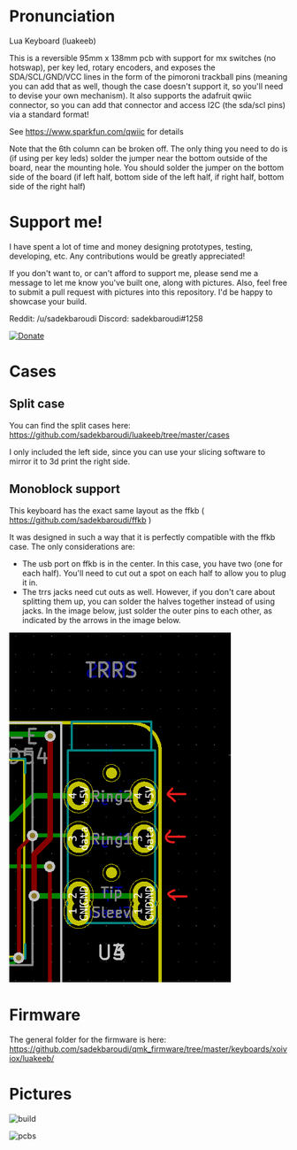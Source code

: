 # Pronunciation

Lua Keyboard (luakeeb)

This is a reversible 95mm x 138mm pcb with support for mx switches (no hotswap), per key led, rotary encoders, and exposes the SDA/SCL/GND/VCC lines in the form of the pimoroni trackball pins (meaning you can add that as well, though the case doesn't support it, so you'll need to devise your own mechanism). It also supports the adafruit qwiic connector, so you can add that connector and access I2C (the sda/scl pins) via a standard format!

See https://www.sparkfun.com/qwiic for details

Note that the 6th column can be broken off. The only thing you need to do is (if using per key leds) solder the jumper near the bottom outside of the board, near the mounting hole. You should solder the jumper on the bottom side of the board (if left half, bottom side of the left half, if right half, bottom side of the right half)

# Support me!

I have spent a lot of time and money designing prototypes, testing, developing, etc. Any contributions would be greatly appreciated!

If you don't want to, or can't afford to support me, please send me a message to let me know you've built one, along with pictures. Also, feel free to submit a pull request with pictures into this repository. I'd be happy to showcase your build.

Reddit: /u/sadekbaroudi
Discord: sadekbaroudi#1258

[![Donate](https://img.shields.io/badge/Donate-PayPal-green.svg)](https://www.paypal.com/paypalme/sadekbaroudi)

# Cases

## Split case

You can find the split cases here:
https://github.com/sadekbaroudi/luakeeb/tree/master/cases

I only included the left side, since you can use your slicing software to mirror it to 3d print the right side.

## Monoblock support

This keyboard has the exact same layout as the ffkb ( https://github.com/sadekbaroudi/ffkb )

It was designed in such a way that it is perfectly compatible with the ffkb case. The only considerations are:
* The usb port on ffkb is in the center. In this case, you have two (one for each half). You'll need to cut out a spot on each half to allow you to plug it in.
* The trrs jacks need cut outs as well. However, if you don't care about splitting them up, you can solder the halves together instead of using jacks. In the image below, just solder the outer pins to each other, as indicated by the arrows in the image below.

![soldertrrs](images/solder-trrs.png)

# Firmware

The general folder for the firmware is here:
https://github.com/sadekbaroudi/qmk_firmware/tree/master/keyboards/xoiviox/luakeeb/

# Pictures

![build](images/build.jpg)

![pcbs](images/pcbs.jpg)
